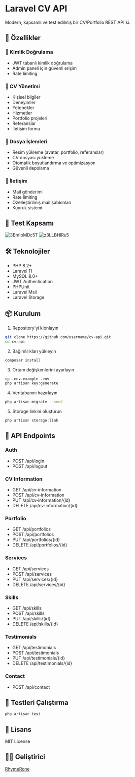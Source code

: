 # Laravel CV API

Modern, kapsamlı ve test edilmiş bir CV/Portfolio REST API'si.

## 🚀 Özellikler

### 👤 Kimlik Doğrulama
- JWT tabanlı kimlik doğrulama
- Admin paneli için güvenli erişim
- Rate limiting

### 📝 CV Yönetimi
- Kişisel bilgiler
- Deneyimler
- Yetenekler
- Hizmetler
- Portfolio projeleri
- Referanslar
- İletişim formu

### 📁 Dosya İşlemleri
- Resim yükleme (avatar, portfolio, referanslar)
- CV dosyası yükleme
- Otomatik boyutlandırma ve optimizasyon
- Güvenli depolama

### 📧 İletişim
- Mail gönderimi
- Rate limiting
- Özelleştirilmiş mail şablonları
- Kuyruk sistemi

## 🧪 Test Kapsamı

  ![3BmibMDc5T](https://github.com/user-attachments/assets/1b4ae7e8-6183-448c-8b57-082c53400096)
  ![z3LLBHlRu5](https://github.com/user-attachments/assets/02c03bf5-6644-4ddd-81eb-73747d1c9826)

## 🛠️ Teknolojiler

- PHP 8.2+
- Laravel 11
- MySQL 8.0+
- JWT Authentication
- PHPUnit
- Laravel Mail
- Laravel Storage

## 📦 Kurulum

1. Repository'yi klonlayın
  ```bash
  git clone https://github.com/username/cv-api.git
  cd cv-api
  ```

2. Bağımlılıkları yükleyin
  ```bash
  composer install
  ```

3. Ortam değişkenlerini ayarlayın
  ```bash
  cp .env.example .env
  php artisan key:generate
  ```

4. Veritabanını hazırlayın
  ```bash
  php artisan migrate --seed
  ```

5. Storage linkini oluşturun
  ```bash
  php artisan storage:link
  ```

## 🔑 API Endpoints

### Auth
- POST /api/login
- POST /api/logout

### CV Information
- GET /api/cv-information
- POST /api/cv-information
- PUT /api/cv-information/{id}
- DELETE /api/cv-information/{id}

### Portfolio
- GET /api/portfolios
- POST /api/portfolios
- PUT /api/portfolios/{id}
- DELETE /api/portfolios/{id}

### Services
- GET /api/services
- POST /api/services
- PUT /api/services/{id}
- DELETE /api/services/{id}

### Skills
- GET /api/skills
- POST /api/skills
- PUT /api/skills/{id}
- DELETE /api/skills/{id}

### Testimonials
- GET /api/testimonials
- POST /api/testimonials
- PUT /api/testimonials/{id}
- DELETE /api/testimonials/{id}

### Contact
- POST /api/contact

## 🧪 Testleri Çalıştırma

  ```bash
  php artisan test
  ```

## 📝 Lisans

MIT License

## 👨‍💻 Geliştirici

[RhymeRone](https://github.com/RhymeRone)
